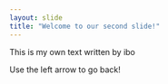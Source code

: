 ```yaml
---
layout: slide
title: "Welcome to our second slide!"
---
```

This is my own text written by ibo

Use the left arrow to go back!
